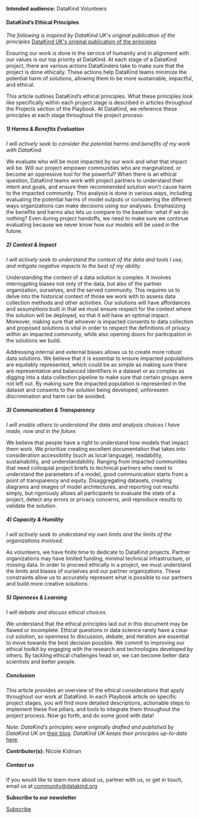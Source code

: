 




**Intended audience:**
DataKind Volunteers






#### DataKind’s Ethical Principles


*The following is inspired by DataKind UK's original publication of the principles* [DataKind UK's original publication of the principles](https://www.datakind.org/2018/01/22/doing-data-for-good-right/)


Ensuring our work is done in the service of humanity and in alignment with our values is our top priority at DataKind. At each stage of a DataKind project, there are various actions DataKinders take to make sure that the project is done ethically. These actions help DataKind teams minimize the potential harm of solutions, allowing them to be more sustainable, impactful, and ethical.


This article outlines DataKind’s ethical principles. What these principles look like specifically within each project stage is described in articles throughout the Projects section of the Playbook. At DataKind, we reference these principles at each stage throughout the project process:


##### 1\) Harms \& Benefits Evaluation


*I will actively seek to consider the potential harms and benefits of my work with DataKind.*


We evaluate who will be most impacted by our work and what that impact will be. Will our project empower communities who are marginalized, or become an oppressive tool for the powerful? When there is an ethical question, DataKind teams work with project partners to understand their intent and goals, and ensure their recommended solution won’t cause harm to the impacted community. This analysis is done in various ways, including evaluating the potential harms of model outputs or considering the different ways organizations can make decisions using our analyses. Emphasizing the benefits and harms also lets us compare to the baseline: what if we do nothing? Even during project handoffs, we need to make sure we continue evaluating because we never know how our models will be used in the future.


##### 2\) Context \& Impact


*I will actively seek to understand the context of the data and tools I use, and mitigate negative impacts to the best of my ability.*


Understanding the context of a data solution is complex. It involves interrogating biases not only of the data, but also of the partner organization, ourselves, and the served community. This requires us to delve into the historical context of those we work with to assess data collection methods and other activities. Our solutions will have affordances and assumptions built in that we must ensure respect for the context where the solution will be deployed, so that it will have an optimal impact. Moreover, making sure that whoever is impacted consents to data collection and proposed solutions is vital in order to respect the definitions of privacy within an impacted community, while also opening doors for participation in the solutions we build.


Addressing internal and external biases allows us to create more robust data solutions. We believe that it is essential to ensure impacted populations are equitably represented, which could be as simple as making sure there are representative and balanced identifiers in a dataset or as complex as digging into a data collection pipeline to make sure that certain groups were not left out. By making sure the impacted population is represented in the dataset and consents to the solution being developed, unforeseen discrimination and harm can be avoided.


##### 3\) Communication \& Transparency


*I will enable others to understand the data and analysis choices I have made, now and in the future.*


We believe that people have a right to understand how models that impact them work. We prioritize creating excellent documentation that takes into consideration accessibility (such as local language), readability, sustainability, and understandability. Ranging from impacted communities that need colloquial project briefs to technical partners who need to understand the parameters of a model, good communication starts from a point of transparency and equity. Disaggregating datasets, creating diagrams and images of model architectures, and reporting out results simply, but rigorously allows all participants to evaluate the state of a project, detect any errors or privacy concerns, and reproduce results to validate the solution.


##### 4\) Capacity \& Humility


*I will actively seek to understand my own limits and the limits of the organizations involved.*


As volunteers, we have finite time to dedicate to DataKind projects. Partner organizations may have limited funding, minimal technical infrastructure, or missing data. In order to proceed ethically in a project, we must understand the limits and biases of ourselves and our partner organizations. These constraints allow us to accurately represent what is possible to our partners and build more creative solutions. 


##### 5\) Openness \& Learning


*I will debate and discuss ethical choices.*


We understand that the ethical principles laid out in this document may be flawed or incomplete. Ethical questions in data science rarely have a clear cut solution, so openness to discussion, debate, and iteration are essential to move towards the best decision possible. We commit to improving our ethical toolkit by engaging with the research and technologies developed by others. By tackling ethical challenges head on, we can become better data scientists and better people. 


##### Conclusion


This article provides an overview of the ethical considerations that apply throughout our work at DataKind. In each Playbook article on specific project stages, you will find more detailed descriptions, actionable steps to implement these five pillars, and tools to integrate them throughout the project process. Now go forth, and do some good with data!


*Note: DataKind’s principles were originally drafted and published by DataKind UK on* [their blog](https://www.datakind.org/2018/01/22/doing-data-for-good-right/). *DataKind UK keeps their principles up\-to\-date* [here](https://docs.google.com/document/d/1hvaFvvXD6HlS_WATAt4sZ9UgF4GnAlvuZrZHH-BAW7s/edit#heading=h.q7efcc109ffb).


 **Contributer(s):** Nicole Kidman







##### Contact us


If you would like to learn more about us, partner with us, or get in touch, email us at community@datakind.org



 
**Subscribe to our newsletter**
  

[Subscribe](https://www.datakind.org/subscribe/)



